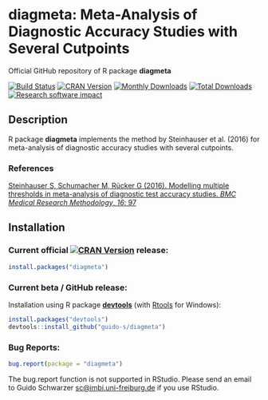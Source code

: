 # diagmeta: Meta-Analysis of Diagnostic Accuracy Studies with Several Cutpoints
Official GitHub repository of R package **diagmeta**

[![Build Status](https://travis-ci.org/guido-s/diagmeta.svg?branch=master)](https://travis-ci.org/guido-s/diagmeta)
[![CRAN Version](http://www.r-pkg.org/badges/version/diagmeta)](https://cran.r-project.org/package=diagmeta)
[![Monthly Downloads](http://cranlogs.r-pkg.org/badges/diagmeta)](http://cranlogs.r-pkg.org/badges/diagmeta)
[![Total Downloads](http://cranlogs.r-pkg.org/badges/grand-total/diagmeta)](http://cranlogs.r-pkg.org/badges/grand-total/diagmeta)
[![Research software impact](http://depsy.org/api/package/cran/diagmeta/badge.svg)](http://depsy.org/package/r/diagmeta)


## Description

R package **diagmeta** implements the method by Steinhauser et
al. (2016) for meta-analysis of diagnostic accuracy studies with
several cutpoints.
 
### References

[Steinhauser S, Schumacher M, Rücker G (2016). Modelling multiple thresholds in meta-analysis of diagnostic test accuracy studies. *BMC Medical Research Methodology*, *16*: 97](https://scholar.google.com/scholar?q=Steinhauser+Schumacher+Rücker+2016+BMC)


## Installation

### Current official [![CRAN Version](http://www.r-pkg.org/badges/version/diagmeta)](https://cran.r-project.org/package=diagmeta) release:
```r
install.packages("diagmeta")
```

### Current beta / GitHub release:

Installation using R package
[**devtools**](https://cran.r-project.org/package=devtools) (with
[Rtools](https://cran.r-project.org/bin/windows/Rtools/) for Windows):
```r
install.packages("devtools")
devtools::install_github("guido-s/diagmeta")
```




### Bug Reports:

```r
bug.report(package = "diagmeta")
```

The bug.report function is not supported in RStudio. Please send an
email to Guido Schwarzer <sc@imbi.uni-freiburg.de> if you use RStudio.
